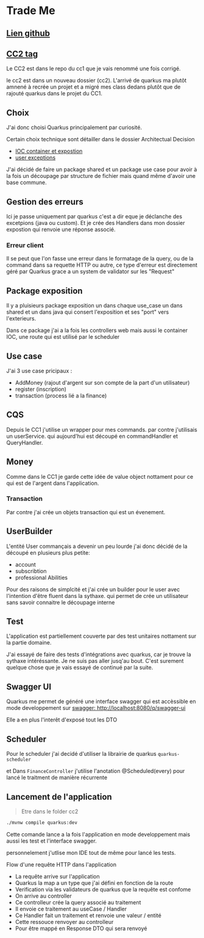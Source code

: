 # Trade Me

## [Lien github](<(https://github.com/SwannHERRERA/CC1-AL-4)>)

## [CC2 tag](https://github.com/SwannHERRERA/CC1-AL-4/tree/cc2)

Le CC2 est dans le repo du cc1 que je vais renommé une fois corrigé.

le cc2 est dans un nouveau dossier (cc2). L'arrivé de quarkus ma plutôt amnené à recrée un projet et a migré mes class dedans plutôt que de rajouté quarkus dans le projet du CC1.

## Choix

J'ai donc choisi Quarkus principalement par curiosité.

Certain choix technique sont détailler dans le dossier Architectual Decision

- [IOC container et expostion](Architectural-Decision/Exposition_and_configuration.md)
- [user exceptions](Architectural-Decision/UserExceptions.md)

J'ai décidé de faire un package shared et un package use case pour avoir à la fois un découpage par structure de fichier mais quand même d'avoir une base commune.

## Gestion des erreurs

Ici je passe uniquement par quarkus c'est a dir eque je déclanche des excetpions (java ou custom). Et je crée des Handlers dans mon dossier expostion qui renvoie une réponse associé.

### Erreur client

Il se peut que l'on fasse une erreur dans le formatage de la query, ou de la command dans sa requette HTTP ou autre, ce type d'erreur est directement géré par Quarkus grace a un system de validator sur les "Request"

## Package exposition

Il y a pluisieurs package exposition un dans chaque use_case un dans shared et un dans java qui consert l'exposition et ses "port" vers l'exterieurs.

Dans ce package j'ai a la fois les controllers web mais aussi le container IOC, une route qui est utilisé par le scheduler

## Use case

J'ai 3 use case pricipaux :

- AddMoney (rajout d'argent sur son compte de la part d'un utilisateur)
- register (inscription)
- transaction (process lié a la finance)

## CQS

Depuis le CC1 j'utilise un wrapper pour mes commands.
par contre j'utilisais un userService. qui aujourd'hui est découpé en commandHandler et QueryHandler.

## Money

Comme dans le CC1 je garde cette idée de value object nottament pour ce qui est de l'argent dans l'application.

### Transaction

Par contre j'ai crée un objets transaction qui est un évenement.

## UserBuilder

L'entité User commançais a devenir un peu lourde j'ai donc décidé de la découpé en plusieurs plus petite:

- account
- subscribtion
- professional Abilities

Pour des raisons de simplcité et j'ai crée un builder pour le user avec l'intention d'être fluent dans la sythaxe.
qui permet de crée un utilisateur sans savoir connaitre le découpage interne

## Test

L'application est partiellement couverte par des test unitaires nottament sur la partie domaine.

J'ai essayé de faire des tests d'intégrations avec quarkus, car je trouve la sythaxe intéréssante. Je ne suis pas aller jusq'au bout. C'est surement quelque chose que je vais essayé de continué par la suite.

## Swagger UI

Quarkus me permet de généré une interface swagger qui est accèssible en mode developpement sur [swagger: http://localhost:8080/q/swagger-ui](http://localhost:8080/q/swagger-ui)

Elle a en plus l'interêt d'exposé tout les DTO

## Scheduler

Pour le scheduler j'ai decidé d'utiliser la librairie de quarkus `quarkus-scheduler`

et Dans `FinanceController` j'utilise l'anotation @Scheduled(every) pour lancé le traitment de manière récurrente

## Lancement de l'application

> Etre dans le folder cc2

```sh
./mvnw compile quarkus:dev
```

Cette comande lance a la fois l'application en mode developpement mais aussi les test et l'interface swagger.

personnelement j'utlise mon IDE tout de même pour lancé les tests.

Flow d'une requête HTTP dans l'application

- La requête arrive sur l'application
- Quarkus la map a un type que j'ai défini en fonction de la route
- Verification via les validateurs de quarkus que la requête est confome
- On arrive au controller
- Ce controlleur crée la query associé au traitement
- Il envoie ce traitement au useCase / Handler
- Ce Handler fait un traitement et renvoie une valeur / entité
- Cette ressouce renvoyer au controlleur
- Pour être mappé en Response DTO qui sera renvoyé
